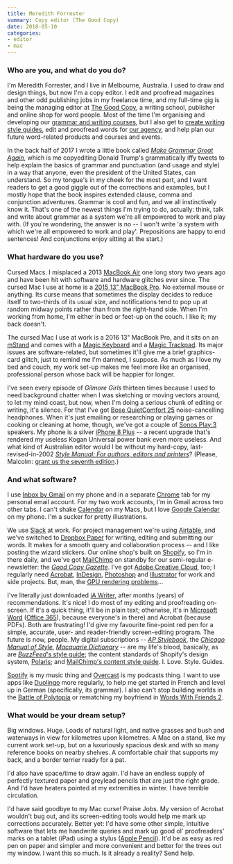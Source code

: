 ```yaml
---
title: Meredith Forrester
summary: Copy editor (The Good Copy)
date: 2018-05-10
categories:
- editor
- mac
---
```


### Who are you, and what do you do?

I'm Meredith Forrester, and I live in Melbourne, Australia. I used to draw and design things, but now I'm a copy editor. I edit and proofread magazines and other odd publishing jobs in my freelance time, and my full-time gig is being the managing editor at [The Good Copy](http://thegoodcopy.com.au/ "A writing school and publisher in Melbourne."), a writing school, publisher and online shop for word people. Most of the time I'm organising and developing our [grammar and writing courses](https://thegoodcopy.com.au/pages/school "Classes provided by The Good Copy."), but I also get to [create writing style guides](https://thegoodcopy.com.au/pages/creative-services "Creative services provided by The Good Copy."), edit and proofread words for [our agency](https://singledouble.co/ "A writing agency."), and help plan our future word-related products and courses and events.

In the back half of 2017 I wrote a little book called [*Make Grammar Great Again*](http://meredithforrester.com.au/ "Meredith's website."), which is me copyediting Donald Trump's grammatically iffy tweets to help explain the basics of grammar and punctuation (and usage and style) in a way that anyone, even the president of the United States, can understand. So my tongue's in my cheek for the most part, and I want readers to get a good giggle out of the corrections and examples, but I mostly hope that the book inspires extended clause, comma and conjunction adventures. Grammar is cool and fun, and we all instinctively know it. That's one of the newest things I'm trying to do, actually: think, talk and write about grammar as a system we're all empowered to work and play with. (If you're wondering, the answer is no -- I won't write 'a system with which we're all empowered to work and play'. Prepositions are happy to end sentences! And conjunctions enjoy sitting at the start.)

### What hardware do you use?

Cursed Macs. I misplaced a 2013 [MacBook Air][macbook-air] one long story two years ago and have been hit with software and hardware glitches ever since. The cursed Mac I use at home is a [2015 13" MacBook Pro][macbook-pro]. No external mouse or anything. Its curse means that sometimes the display decides to reduce itself to two-thirds of its usual size, and notifications tend to pop up at random midway points rather than from the right-hand side. When I'm working from home, I'm either in bed or feet-up on the couch. I like it; my back doesn't.

The cursed Mac I use at work is a 2016 13" MacBook Pro, and it sits on an [mStand][mstand360] and comes with a [Magic Keyboard][magic-keyboard] and a [Magic Trackpad][magic-trackpad]. Its major issues are software-related, but sometimes it'll give me a brief graphics-card glitch, just to remind me I'm damned, I suppose. As much as I love my bed and couch, my work set-up makes me feel more like an organised, professional person whose back will be happier for longer.

I've seen every episode of *Gilmore Girls* thirteen times because I used to need background chatter when I was sketching or moving vectors around, to let my mind coast, but now, when I'm doing a serious chunk of editing or writing, it's silence. For that I've got [Bose QuietComfort 25][quietcomfort-25] noise-cancelling headphones. When it's just emailing or researching or playing games or cooking or cleaning at home, though, we've got a couple of [Sonos Play:3][play-3] speakers. My phone is a silver [iPhone 8 Plus][iphone-8-plus] -- a recent upgrade that's rendered my useless Kogan Universal power bank even more useless. And what kind of Australian editor would I be without my hard-copy, last-revised-in-2002 [*Style Manual: For authors, editors and printers*](https://www.australia.gov.au/about-government/publications/style-manual "The Australian Government's style manual.")? (Please, Malcolm: [grant us the seventh edition](https://www.change.org/p/commonwealth-parliament-standing-committee-on-publications-communicate-correctly-concisely-and-consistently-fund-the-style-manual-7th-edition "A Change petition for a 7th edition of the Australian Government style manual.").)

### And what software?

I use [Inbox by Gmail][google-inbox-ios] on my phone and in a separate [Chrome][] tab for my personal email account. For my two work accounts, I'm in Gmail across two other tabs. I can't shake [Calendar][] on my Macs, but I love [Google Calendar][google-calendar-ios] on my phone. I'm a sucker for pretty illustrations.

We use [Slack][] at work. For project management we're using [Airtable][], and we've switched to [Dropbox Paper][dropbox-paper] for writing, editing and submitting our words. It makes for a smooth query and collaboration process -- and I like posting the wizard stickers. Our online shop's built on [Shopify][], so I'm in there daily, and we've got [MailChimp][] on standby for our semi-regular e-newsletter: the [*Good Copy Gazette*](https://thegoodcopy.com.au/#newsletter "The Good Copy's newsletter."). I've got [Adobe Creative Cloud][creative-cloud], too; I regularly need [Acrobat][], [InDesign][], [Photoshop][] and [Illustrator][] for work and side projects. But, man, the [GPU rendering problems](https://helpx.adobe.com/illustrator/kb/illustrator-and-mac-os-high-sierra.html "An Adobe article about known issues with Illustrator and High Sierra.")...

I've literally just downloaded [iA Writer][ia-writer], after months (years) of recommendations. It's nice! I do most of my editing and proofreading on-screen. If it's a quick thing, it'll be in plain text; otherwise, it's in [Microsoft Word][word] ([Office 365][office-365]), because everyone's in there) and Acrobat (because PDFs). Both are frustrating! I'd give my favourite fine-point red pen for a simple, accurate, user- and reader-friendly screen-editing program. The future is now, people. My digital subscriptions -- [*AP Stylebook*](https://www.apstylebook.com/ "The Associated Press stylebook."), the [*Chicago Manual of Style*](http://www.chicagomanualofstyle.org/home.html "The Chicago Manual of Style."), [*Macquarie Dictionary*](https://www.macquariedictionary.com.au/ "The Macquarie Dictionary.") -- are my life's blood, basically, as are [*BuzzFeed*'s style guide](https://www.buzzfeed.com/emmyf/buzzfeed-style-guide "BuzzFeed's style guide."); the content standards of Shopify's design system, [Polaris](https://polaris.shopify.com/ "Shopify's design system."); and [MailChimp's content style guide](https://styleguide.mailchimp.com/ "MailChimp's style guide."). I. Love. Style. Guides.

[Spotify][] is my music thing and [Overcast][overcast-ios] is my podcasts thing. I want to use apps like [Duolingo][duolingo-ios] more regularly, to help me get started in French and level up in German (specifically, its grammar). I also can't stop building worlds in the [Battle of Polytopia][the-battle-of-polytopia-ios] or rematching my boyfriend in [Words With Friends 2][words-with-friends-2-ios].

### What would be your dream setup?

Big windows. Huge. Loads of natural light, and native grasses and bush and waterways in view for kilometres upon kilometres. A Mac on a stand, like my current work set-up, but on a luxuriously spacious desk and with so many reference books on nearby shelves. A comfortable chair that supports my back, and a border terrier ready for a pat.

I'd also have space/time to draw again. I'd have an endless supply of perfectly textured paper and greylead pencils that are just the right grade. And I'd have heaters pointed at my extremities in winter. I have terrible circulation.

I'd have said goodbye to my Mac curse! Praise Jobs. My version of Acrobat wouldn't bug out, and its screen-editing tools would help me mark up corrections accurately. Better yet: I'd have some other simple, intuitive software that lets me handwrite queries and mark up good ol' proofreaders' marks on a tablet (iPad) using a stylus ([Apple Pencil][pencil]). It'd be as easy as red pen on paper and simpler and more convenient and better for the trees out my window. I want this so much. Is it already a reality? Send help.

[acrobat]: https://acrobat.adobe.com/us/en/acrobat.html "Software for creating and editing PDF documents."
[airtable]: https://airtable.com/ "A service for organising data."
[calendar]: https://en.wikipedia.org/wiki/Calendar_(Apple) "The calendar software included with macOS."
[chrome]: https://www.google.com/intl/en/chrome/browser/ "A WebKit-based browser, where each tab runs in its own thread."
[creative-cloud]: https://www.adobe.com/creativecloud.html "A subscription service for Adobe's creative suite."
[dropbox-paper]: https://www.dropbox.com/paper "A document collaboration service."
[duolingo-ios]: https://itunes.apple.com/app/duolingo-learn-spanish-french/id570060128 "An app for learning languages."
[google-calendar-ios]: https://itunes.apple.com/us/app/google-calendar/id909319292 "An app for the calendar service."
[google-inbox-ios]: https://itunes.apple.com/app/apple-store/id905060486 "A smart email client."
[ia-writer]: https://ia.net/writer/updates/ia-writer-for-mac "A full-screen writing tool for the Mac."
[illustrator]: https://www.adobe.com/products/illustrator.html "A vector graphics editor."
[indesign]: https://www.adobe.com/products/indesign.html "A desktop/web publishing application."
[iphone-8-plus]: https://en.wikipedia.org/wiki/IPhone_8 "A 5.5 inch smartphone."
[macbook-air]: https://www.apple.com/macbook-air/ "A very thin laptop."
[macbook-pro]: https://www.apple.com/macbook-pro/ "A laptop."
[magic-keyboard]: https://en.wikipedia.org/wiki/Magic_Keyboard "A wireless keyboard."
[magic-trackpad]: https://en.wikipedia.org/wiki/Magic_Trackpad "A trackpad for desktop machines."
[mailchimp]: https://mailchimp.com/ "A templated mailing list system."
[mstand360]: https://www.raindesigninc.com/mstand360.html "A laptop stand."
[office-365]: https://en.wikipedia.org/wiki/Office_365 "A hosted office suite."
[overcast-ios]: https://itunes.apple.com/us/app/overcast-podcast-player/id888422857 "A podcast app."
[pencil]: https://www.fiftythree.com/pencil "An iPad stylus."
[photoshop]: https://www.adobe.com/products/photoshop.html "A bitmap image editor."
[play-3]: https://www.sonos.com/en-us/shop/play3.html "Wireless speakers."
[quietcomfort-25]: https://www.bose.com/en_us/products/headphones/over_ear_headphones/quietcomfort-25-acoustic-noise-cancelling-headphones-apple-devices.html "Noise-cancelling headphones."
[shopify]: https://www.shopify.com/ "A service for selling goods online."
[slack]: https://slack.com/ "A collaboration service."
[spotify]: https://www.spotify.com/us/ "A music streaming service."
[the-battle-of-polytopia-ios]: https://itunes.apple.com/us/app/the-battle-of-polytopia/id1006393168 "A turn-based strategy game."
[word]: https://products.office.com/en-us/word "A document editor."
[words-with-friends-2-ios]: https://itunes.apple.com/us/app/words-with-friends-2-word-game/id1196764367 "A word game."
